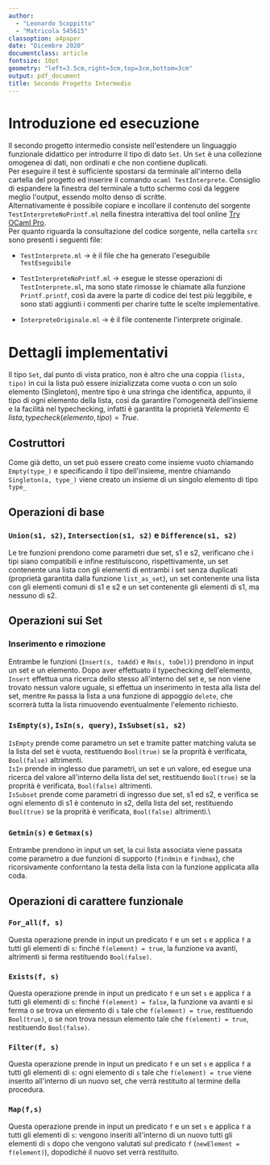 ```yaml
--- 
author: 
  - "Leonardo Scoppitto"
  - "Matricola 545615"
classoption: a4paper
date: "Dicembre 2020"
documentclass: article
fontsize: 10pt
geometry: "left=3.5cm,right=3cm,top=3cm,bottom=3cm"
output: pdf_document
title: Secondo Progetto Intermedio
---
```


# Introduzione ed esecuzione

Il secondo progetto intermedio consiste nell'estendere un linguaggio funzionale didattico per introdurre il tipo di dato `Set`. Un `Set` è una collezione omogenea di dati, non ordinati e  che non contiene duplicati.\
Per eseguire il test è sufficiente spostarsi da terminale all'interno della cartella del progetto ed inserire il comando `ocaml TestInterprete`. Consiglio di espandere la finestra del terminale a tutto schermo così da leggere meglio l'output, essendo molto denso di scritte.\
Alternativamente è possibile copiare e incollare il contenuto del sorgente `TestInterpreteNoPrintf.ml` nella finestra interattiva del tool online [Try OCaml Pro](https://try.ocamlpro.com/).\
Per quanto riguarda la consultazione del codice sorgente, nella cartella `src` sono presenti i seguenti file:

* `TestInterprete.ml` $\rightarrow$ è il file che ha generato l'eseguibile `TestEseguibile`

* `TestInterpreteNoPrintf.ml` $\rightarrow$ esegue le stesse operazioni di `TestInterprete.ml`, ma sono state rimosse le chiamate alla funzione `Printf.printf`, così da avere la parte di codice dei test più leggibile, e sono stati aggiunti i commenti per charire tutte le scelte implementative.

* `InterpreteOriginale.ml` $\rightarrow$ è il file contenente l'interprete originale.

# Dettagli implementativi

Il tipo `Set`, dal punto di vista pratico, non è altro che una coppia `(lista, tipo)` in cui la lista può essere inizializzata come vuota o con un solo elemento (Singleton), mentre tipo è una stringa che identifica, appunto, il tipo di ogni elemento della lista, così da garantire l'omogeneità dell'insieme e la facilità nel typechecking, infatti è garantita la proprietà $\forall elemento \in lista, typecheck(elemento, tipo) = True$.

## Costruttori

Come già detto, un set può essere creato come insieme vuoto chiamando `Empty(type_)` e specificando il tipo dell'insieme, mentre chiamando `Singleton(a, type_)` viene creato un insieme di un singolo elemento di tipo `type_`

## Operazioni di base

### `Union(s1, s2)`, `Intersection(s1, s2)` e `Difference(s1, s2)`

Le tre funzioni prendono come parametri due set, s1 e s2, verificano che i tipi siano compatibili e infine restituiscono, rispettivamente, un set contenente una lista con gli elementi di entrambi i set senza duplicati (proprietà garantita dalla funzione `list_as_set`), un set contenente una lista con gli elementi comuni di s1 e s2 e un set contenente gli elementi di s1, ma nessuno di s2.

## Operazioni sui Set

### Inserimento e rimozione

Entrambe le funzioni (`Insert(s, toAdd)` e `Rm(s, toDel)`) prendono in input un set e un elemento. Dopo aver effettuato il typechecking dell'elemento, `Insert` effettua una ricerca dello stesso all'interno del set e, se non viene trovato nessun valore uguale, si effettua un inserimento in testa alla lista del set, mentre `Rm` passa la lista a una funzione di appoggio `delete`, che scorrerà tutta la lista rimuovendo eventualmente l'elemento richiesto.

### `IsEmpty(s)`, `IsIn(s, query)`, `IsSubset(s1, s2)`

`IsEmpty` prende come parametro un set e tramite patter matching valuta se la lista del set è vuota, restituendo `Bool(true)` se la proprità è verificata, `Bool(false)` altrimenti.\
`IsIn` prende in inglesso due parametri, un set e un valore, ed esegue una ricerca del valore all'interno della lista del set, restituendo `Bool(true)` se la proprità è verificata, `Bool(false)` altrimenti.\
`IsSubset` prende come parametri di ingresso due set, s1 ed s2, e verifica se ogni elemento di s1 è contenuto in s2, della lista del set, restituendo `Bool(true)` se la proprità è verificata, `Bool(false)` altrimenti.\

### `Getmin(s)` e `Getmax(s)`

Entrambe prendono in input un set, la cui lista associata viene passata come parametro a due funzioni di supporto (`findmin` e `findmax`), che ricorsivamente conforntano la testa della lista con la funzione applicata alla coda.

## Operazioni di carattere funzionale

### `For_all(f, s)`

Questa operazione prende in input un predicato `f` e un set `s` e applica `f` a tutti gli elementi di `s`: finché `f(element) = true`, la funzione va avanti, altrimenti si ferma restituendo `Bool(false)`.

### `Exists(f, s)`

Questa operazione prende in input un predicato `f` e un set `s` e applica `f` a tutti gli elementi di `s`: finché `f(element) = false`, la funzione va avanti e si ferma o se trova un elemento di `s` tale che `f(element) = true`, restituendo `Bool(true)`, o se non trova nessun elemento tale che `f(element) = true`, restituendo `Bool(false)`.

### `Filter(f, s)`

Questa operazione prende in input un predicato `f` e un set `s` e applica `f` a tutti gli elementi di `s`: ogni elemento di `s` tale che `f(element) = true` viene inserito all'interno di un nuovo set, che verrà restituito al termine della procedura.

### `Map(f,s)`

Questa operazione prende in input un predicato `f` e un set `s` e applica `f` a tutti gli elementi di `s`: vengono inseriti all'interno di un nuovo tutti gli elementi di `s` dopo che vengono valutati sul predicato `f` (`newElement = f(element)`), dopodiché il nuovo set verrà restituito.